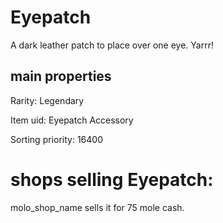 # Eyepatch

A dark leather patch to place over one eye. Yarrr!

## main properties

Rarity: Legendary

Item uid: Eyepatch Accessory

Sorting priority: 16400

# shops selling Eyepatch:

molo_shop_name sells it for 75 mole cash.